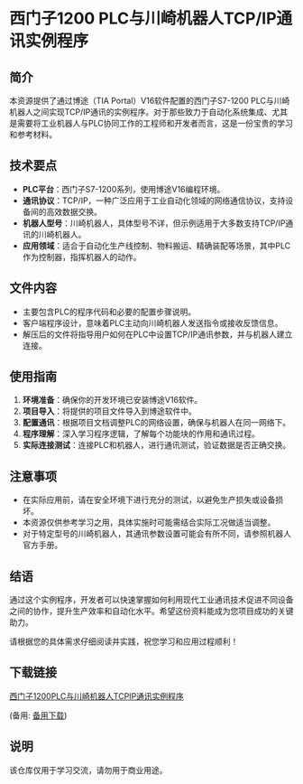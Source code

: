 # 西门子1200 PLC与川崎机器人TCP/IP通讯实例程序

## 简介
本资源提供了通过博途（TIA Portal）V16软件配置的西门子S7-1200 PLC与川崎机器人之间实现TCP/IP通讯的实例程序。对于那些致力于自动化系统集成、尤其是需要将工业机器人与PLC协同工作的工程师和开发者而言，这是一份宝贵的学习和参考材料。

## 技术要点
- **PLC平台**：西门子S7-1200系列，使用博途V16编程环境。
- **通讯协议**：TCP/IP，一种广泛应用于工业自动化领域的网络通信协议，支持设备间的高效数据交换。
- **机器人型号**：川崎机器人，具体型号不详，但示例适用于大多数支持TCP/IP通讯的川崎机器人。
- **应用领域**：适合于自动化生产线控制、物料搬运、精确装配等场景，其中PLC作为控制器，指挥机器人的动作。

## 文件内容
- 主要包含PLC的程序代码和必要的配置步骤说明。
- 客户端程序设计，意味着PLC主动向川崎机器人发送指令或接收反馈信息。
- 解压后的文件将指导用户如何在PLC中设置TCP/IP通讯参数，并与机器人建立连接。

## 使用指南
1. **环境准备**：确保你的开发环境已安装博途V16软件。
2. **项目导入**：将提供的项目文件导入到博途软件中。
3. **配置通讯**：根据项目文档调整PLC的网络设置，确保与机器人在同一网络下。
4. **程序理解**：深入学习程序逻辑，了解每个功能块的作用和通讯过程。
5. **实际连接测试**：连接PLC和机器人，进行通讯测试，验证数据是否正确交换。

## 注意事项
- 在实际应用前，请在安全环境下进行充分的测试，以避免生产损失或设备损坏。
- 本资源仅供参考学习之用，具体实施时可能需结合实际工况做适当调整。
- 对于特定型号的川崎机器人，其通讯参数设置可能会有所不同，请参照机器人官方手册。

## 结语
通过这个实例程序，开发者可以快速掌握如何利用现代工业通讯技术促进不同设备之间的协作，提升生产效率和自动化水平。希望这份资料能成为您项目成功的关键助力。

请根据您的具体需求仔细阅读并实践，祝您学习和应用过程顺利！

## 下载链接
[西门子1200PLC与川崎机器人TCPIP通讯实例程序](https://pan.quark.cn/s/0ad6a3c3eca2) 

(备用: [备用下载](https://pan.baidu.com/s/1PXXRV88m3oDSscd1Ur5ClQ?pwd=1234))

## 说明

该仓库仅用于学习交流，请勿用于商业用途。
